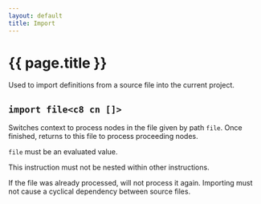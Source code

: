 ```yaml
---
layout: default
title: Import
---
```

# {{ page.title }}

Used to import definitions from a source file into the current project.

## `import file<c8 cn []>`

Switches context to process nodes in the file given by path `file`. Once finished, returns to this file to process proceeding nodes.

`file` must be an evaluated value.

This instruction must not be nested within other instructions.

If the file was already processed, will not process it again. Importing must not cause a cyclical dependency between source files.